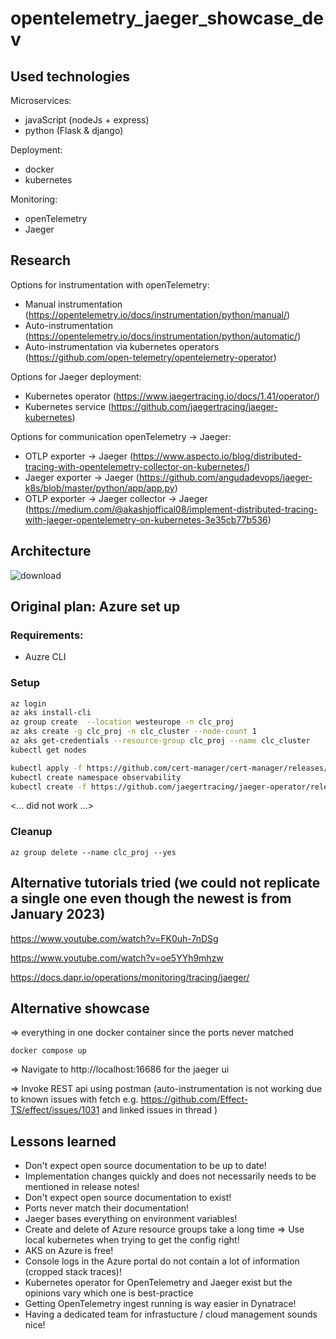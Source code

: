 # opentelemetry_jaeger_showcase_dev

## Used technologies
Microservices:
- javaScript (nodeJs + express)
- python (Flask & django)

Deployment:
- docker
- kubernetes

Monitoring:
- openTelemetry 
- Jaeger

## Research

Options for instrumentation with openTelemetry:
- Manual instrumentation (https://opentelemetry.io/docs/instrumentation/python/manual/)
- Auto-instrumentation (https://opentelemetry.io/docs/instrumentation/python/automatic/)
- Auto-instrumentation vìa kubernetes operators (https://github.com/open-telemetry/opentelemetry-operator)

Options for Jaeger deployment:
- Kubernetes operator (https://www.jaegertracing.io/docs/1.41/operator/)
- Kubernetes service (https://github.com/jaegertracing/jaeger-kubernetes)

Options for communication openTelemetry -> Jaeger:
- OTLP exporter -> Jaeger (https://www.aspecto.io/blog/distributed-tracing-with-opentelemetry-collector-on-kubernetes/)
- Jaeger exporter -> Jaeger (https://github.com/angudadevops/jaeger-k8s/blob/master/python/app/app.py)
- OTLP exporter -> Jaeger collector -> Jaeger (https://medium.com/@akashjoffical08/implement-distributed-tracing-with-jaeger-opentelemetry-on-kubernetes-3e35cb77b536)


## Architecture
![download](https://user-images.githubusercontent.com/20288604/211396297-c386a1ba-fd8e-4f87-b9cb-e57649ad171b.png)

## Original plan: Azure set up

### Requirements:
- Auzre CLI

### Setup

```bash
az login
az aks install-cli
az group create  --location westeurope -n clc_proj
az aks create -g clc_proj -n clc_cluster --node-count 1
az aks get-credentials --resource-group clc_proj --name clc_cluster
kubectl get nodes

kubectl apply -f https://github.com/cert-manager/cert-manager/releases/download/v1.11.0/cert-manager.yaml
kubectl create namespace observability
kubectl create -f https://github.com/jaegertracing/jaeger-operator/releases/download/v1.41.0/jaeger-operator.yaml -n observability
```

<... did not work ...>

### Cleanup

```
az group delete --name clc_proj --yes
```

## Alternative tutorials tried (we could not replicate a single one even though the newest is from January 2023)

https://www.youtube.com/watch?v=FK0uh-7nDSg

https://www.youtube.com/watch?v=oe5YYh9mhzw

https://docs.dapr.io/operations/monitoring/tracing/jaeger/


## Alternative showcase 

=> everything in one docker container since the ports never matched

```
docker compose up
```

=> Navigate to http://localhost:16686 for the jaeger ui

=> Invoke REST api using postman (auto-instrumentation is not working due to known issues with fetch e.g. https://github.com/Effect-TS/effect/issues/1031 and linked issues in thread )

## Lessons learned
- Don't expect open source documentation to be up to date!
- Implementation changes quickly and does not necessarily needs to be mentioned in release notes!
- Don't expect open source documentation to exist!
- Ports never match their documentation!
- Jaeger bases everything on environment variables!
- Create and delete of Azure resource groups take a long time => Use local kubernetes when trying to get the config right!
- AKS on Azure is free!
- Console logs in the Azure portal do not contain a lot of information (cropped stack traces)!
- Kubernetes operator for OpenTelemetry and Jaeger exist but the opinions vary which one is best-practice
- Getting OpenTelemetry ingest running is way easier in Dynatrace!
- Having a dedicated team for infrastucture / cloud management sounds nice!



